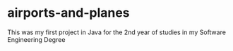 # airports-and-planes
This was my first project in Java for the 2nd year of studies in my Software Engineering Degree

